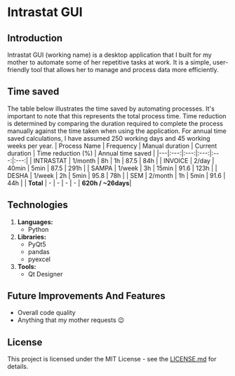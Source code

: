 # Intrastat GUI

## Introduction
Intrastat GUI (working name) is a desktop application that I built for my mother to automate some of her repetitive tasks at work. It is a simple, user-friendly tool that allows her to manage and process data more efficiently.

## Time saved
The table below illustrates the time saved by automating processes. It's important to note that this represents the total process time. Time reduction is determined by comparing the duration required to complete the process manually against the time taken when using the application. For annual time saved calculations, I have assumed 250 working days and 45 working weeks per year.
| Process Name | Frequency | Manual duration | Current duration | Time reduction (%) | Annual time saved |
|---|:---:|:---:|:---:|:---:|:---:|
| INTRASTAT | 1/month | 8h | 1h | 87.5 | 84h |
| INVOICE | 2/day | 40min | 5min | 87.5 | 291h |
| SAMPA | 1/week | 3h | 15min | 91.6 | 123h |
| DESHA | 1/week | 2h | 5min | 95.8 | 78h |
| SEM | 2/month | 1h | 5min | 91.6 | 44h |
| **Total** | - | - | - | - | **620h / ~26days**|

## Technologies
1. **Languages:**
   - Python
2. **Libraries:**
   - PyQt5
   - pandas
   - pyexcel
3. **Tools:**
   - Qt Designer

## Future Improvements And Features
- Overall code quality
- Anything that my mother requests 😉

## License
This project is licensed under the MIT License - see the [LICENSE.md](LICENSE.md) for details.
